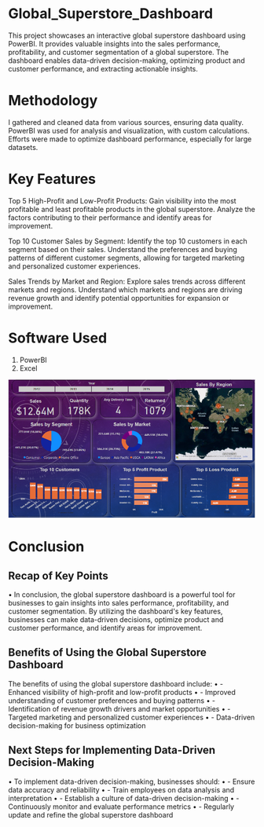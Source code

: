 # Global_Superstore_Dashboard
This project showcases an interactive global superstore dashboard using PowerBI. It provides valuable insights into the sales performance, profitability, and customer segmentation of a global superstore. The dashboard enables data-driven decision-making, optimizing product and customer performance, and extracting actionable insights.

# Methodology
I gathered and cleaned data from various sources, ensuring data quality.
PowerBI was used for analysis and visualization, with custom calculations.
Efforts were made to optimize dashboard performance, especially for large datasets.

# Key Features
Top 5 High-Profit and Low-Profit Products: Gain visibility into the most profitable and least profitable products in the global superstore. Analyze the factors contributing to their performance and identify areas for improvement.

Top 10 Customer Sales by Segment: Identify the top 10 customers in each segment based on their sales. Understand the preferences and buying patterns of different customer segments, allowing for targeted marketing and personalized customer experiences.

Sales Trends by Market and Region: Explore sales trends across different markets and regions. Understand which markets and regions are driving revenue growth and identify potential opportunities for expansion or improvement.
# Software Used
1) PowerBI
2) Excel

![Screenshot](screenshot.png)

# Conclusion

## Recap of Key Points
•	In conclusion, the global superstore dashboard is a powerful tool for businesses to gain insights into sales performance, profitability, and customer segmentation. By utilizing the dashboard's key features, businesses can make data-driven decisions, optimize product and customer performance, and identify areas for improvement.

## Benefits of Using the Global Superstore Dashboard
The benefits of using the global superstore dashboard include:
•	- Enhanced visibility of high-profit and low-profit products
•	- Improved understanding of customer preferences and buying patterns
•	- Identification of revenue growth drivers and market opportunities
•	- Targeted marketing and personalized customer experiences
•	- Data-driven decision-making for business optimization

## Next Steps for Implementing Data-Driven Decision-Making
•	To implement data-driven decision-making, businesses should:
•	- Ensure data accuracy and reliability
•	- Train employees on data analysis and interpretation
•	- Establish a culture of data-driven decision-making
•	- Continuously monitor and evaluate performance metrics
•	- Regularly update and refine the global superstore dashboard

